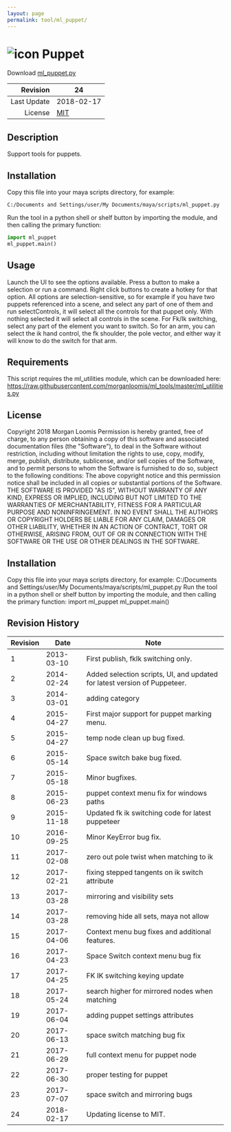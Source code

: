 ```yaml
---
layout: page
permalink: tool/ml_puppet/
---
```


# ![icon](https://raw.githubusercontent.com/morganloomis/ml_tools/master/icons//ml_puppet.png) Puppet
Download [ml_puppet.py](https://raw.githubusercontent.com/morganloomis/ml_tools/master/ml_puppet.py)

| Revision | 24 |
|---:|---|
| Last Update | 2018-02-17 |
| License | [MIT](https://opensource.org/licenses/MIT) |

## Description

 Support tools for puppets. 

## Installation

Copy this file into your maya scripts directory, for example:

`C:/Documents and Settings/user/My Documents/maya/scripts/ml_puppet.py`

Run the tool in a python shell or shelf button by importing the module, 
and then calling the primary function:

```python
import ml_puppet
ml_puppet.main()
```

## Usage

 Launch the UI to see the options available. Press a button to make a selection or run a command. Right click buttons to create a hotkey for that option. All options are selection-sensitive, so for example if you have two puppets referenced into a scene, and select any part of one of them and run selectControls, it will select all the controls for that puppet only. With nothing selected it will select all controls in the scene. For Fk/Ik switching, select any part of the element you want to switch. So for an arm, you can select the ik hand control, the fk shoulder, the pole vector, and either way it will know to do the switch for that arm. 

## Requirements

 This script requires the ml_utilities module, which can be downloaded here: https://raw.githubusercontent.com/morganloomis/ml_tools/master/ml_utilities.py 

## License

 Copyright 2018 Morgan Loomis Permission is hereby granted, free of charge, to any person obtaining a copy of this software and associated documentation files (the "Software"), to deal in the Software without restriction, including without limitation the rights to use, copy, modify, merge, publish, distribute, sublicense, and/or sell copies of the Software, and to permit persons to whom the Software is furnished to do so, subject to the following conditions: The above copyright notice and this permission notice shall be included in all copies or substantial portions of the Software. THE SOFTWARE IS PROVIDED "AS IS", WITHOUT WARRANTY OF ANY KIND, EXPRESS OR IMPLIED, INCLUDING BUT NOT LIMITED TO THE WARRANTIES OF MERCHANTABILITY, FITNESS FOR A PARTICULAR PURPOSE AND NONINFRINGEMENT. IN NO EVENT SHALL THE AUTHORS OR COPYRIGHT HOLDERS BE LIABLE FOR ANY CLAIM, DAMAGES OR OTHER LIABILITY, WHETHER IN AN ACTION OF CONTRACT, TORT OR OTHERWISE, ARISING FROM, OUT OF OR IN CONNECTION WITH THE SOFTWARE OR THE USE OR OTHER DEALINGS IN THE SOFTWARE. 

## Installation

 Copy this file into your maya scripts directory, for example: C:/Documents and Settings/user/My Documents/maya/scripts/ml_puppet.py Run the tool in a python shell or shelf button by importing the module, and then calling the primary function: import ml_puppet ml_puppet.main() 

## Revision History

| Revision | Date | Note|
|---|---|---|
|1|2013-03-10|First publish, fkIk switching only.|
|2|2014-02-24|Added selection scripts, UI, and updated for latest version of Puppeteer.|
|3|2014-03-01|adding category|
|4|2015-04-27|First major support for puppet marking menu.|
|5|2015-04-27|temp node clean up bug fixed.|
|6|2015-05-14|Space switch bake bug fixed.|
|7|2015-05-18|Minor bugfixes.|
|8|2015-06-23|puppet context menu fix for windows paths|
|9|2015-11-18|Updated fk ik switching code for latest puppeteer|
|10|2016-09-25|Minor KeyError bug fix.|
|11|2017-02-08|zero out pole twist when matching to ik|
|12|2017-02-21|fixing stepped tangents on ik switch attribute|
|13|2017-03-28|mirroring and visibility sets|
|14|2017-03-28|removing hide all sets, maya not allow|
|15|2017-04-06|Context menu bug fixes and additional features.|
|16|2017-04-23|Space Switch context menu bug fix|
|17|2017-04-25|FK IK switching keying update|
|18|2017-05-24|search higher for mirrored nodes when matching|
|19|2017-06-04|adding puppet settings attributes|
|20|2017-06-13|space switch matching bug fix|
|21|2017-06-29|full context menu for puppet node|
|22|2017-06-30|proper testing for puppet|
|23|2017-07-07|space switch and mirroring bugs|
|24|2018-02-17|Updating license to MIT.|
